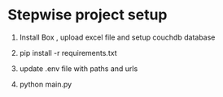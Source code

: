 # Stepwise project setup

1) Install Box , upload excel file and setup couchdb database

2) pip install -r requirements.txt

3) update .env file with paths and urls

3) python main.py